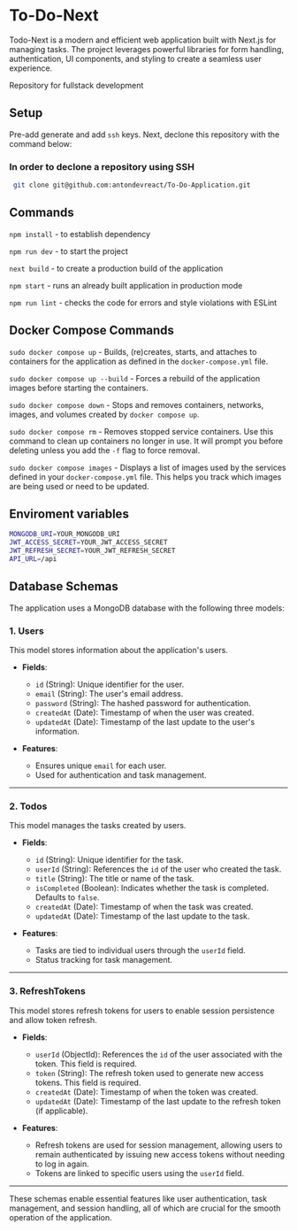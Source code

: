# To-Do-Next

Todo-Next is a modern and efficient web application built with Next.js for managing tasks. The project leverages powerful libraries for form handling, authentication, UI components, and styling to create a seamless user experience.

Repository for fullstack development

## Setup

Pre-add generate and add `ssh` keys. Next, declone this repository with the command below:

### In order to declone a repository using SSH

```bash
 git clone git@github.com:antondevreact/To-Do-Application.git
```

## Commands

`npm install` - to establish dependency

`npm run dev` - to start the project

`next build` - to create a production build of the application

`npm start` - runs an already built application in production mode

`npm run lint` - checks the code for errors and style violations with ESLint

## Docker Compose Commands

`sudo docker compose up` - Builds, (re)creates, starts, and attaches to containers for the application as defined in the `docker-compose.yml` file.

`sudo docker compose up --build` - Forces a rebuild of the application images before starting the containers.

`sudo docker compose down` - Stops and removes containers, networks, images, and volumes created by `docker compose up`.

`sudo docker compose rm` - Removes stopped service containers. Use this command to clean up containers no longer in use. It will prompt you before deleting unless you add the `-f` flag to force removal.

`sudo docker compose images` - Displays a list of images used by the services defined in your `docker-compose.yml` file. This helps you track which images are being used or need to be updated.

## Enviroment variables

```bash
MONGODB_URI=YOUR_MONGODB_URI
JWT_ACCESS_SECRET=YOUR_JWT_ACCESS_SECRET
JWT_REFRESH_SECRET=YOUR_JWT_REFRESH_SECRET
API_URL=/api
```

## Database Schemas

The application uses a MongoDB database with the following three models:

### 1. **Users**

This model stores information about the application's users.

- **Fields**:

  - `id` (String): Unique identifier for the user.
  - `email` (String): The user's email address.
  - `password` (String): The hashed password for authentication.
  - `createdAt` (Date): Timestamp of when the user was created.
  - `updatedAt` (Date): Timestamp of the last update to the user's information.

- **Features**:
  - Ensures unique `email` for each user.
  - Used for authentication and task management.

---

### 2. **Todos**

This model manages the tasks created by users.

- **Fields**:

  - `id` (String): Unique identifier for the task.
  - `userId` (String): References the `id` of the user who created the task.
  - `title` (String): The title or name of the task.
  - `isCompleted` (Boolean): Indicates whether the task is completed. Defaults to `false`.
  - `createdAt` (Date): Timestamp of when the task was created.
  - `updatedAt` (Date): Timestamp of the last update to the task.

- **Features**:
  - Tasks are tied to individual users through the `userId` field.
  - Status tracking for task management.

---

### 3. **RefreshTokens**

This model stores refresh tokens for users to enable session persistence and allow token refresh.

- **Fields**:

  - `userId` (ObjectId): References the `id` of the user associated with the token. This field is required.
  - `token` (String): The refresh token used to generate new access tokens. This field is required.
  - `createdAt` (Date): Timestamp of when the token was created.
  - `updatedAt` (Date): Timestamp of the last update to the refresh token (if applicable).

- **Features**:
  - Refresh tokens are used for session management, allowing users to remain authenticated by issuing new access tokens without needing to log in again.
  - Tokens are linked to specific users using the `userId` field.

---

These schemas enable essential features like user authentication, task management, and session handling, all of which are crucial for the smooth operation of the application.
